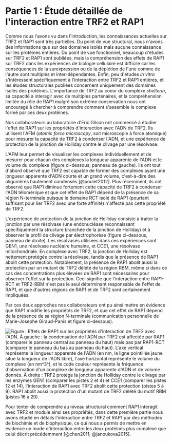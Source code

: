 # Partie 1 : Étude détaillée de l'interaction entre TRF2 et RAP1

Comme nous l'avons vu dans l'introduction, les connaissances actuelles sur TRF2
et RAP1 sont très partielles. Du point de vue structural, nous n'avons des
informations que sur des domaines isolés mais aucune connaissance sur les
protéines entières. Du point de vue fonctionnel, beaucoup d'études sur TRF2 et
RAP1 sont publiées, mais la compréhension des effets de RAP1 sur TRF2 dans les
expériences de biologie cellulaire est difficile car les conséquences de la
surexpression ou de la déplétion de l'une comme de l'autre sont multiples et
inter-dépendantes. Enfin, peu d'études *in vitro* s'intéressent spécifiquement
à l'interaction entre TRF2 et RAP1 entières, et les études structurales publiées
concernent uniquement des domaines isolés des protéines. L'importance de TRF2 au
coeur du complexe *shelterin*, sa capacité à interagir avec de multiples
partenaires, et la compréhension limitée du rôle de RAP1 malgré son extrême
conservation nous ont encouragé à chercher à comprendre comment s'assemble le
complexe formé par ces deux protéines.

Nos collaborateurs au laboratoire d'Eric Gilson ont commencé à étudier l'effet
de RAP1 sur les propriétés d'interaction avec l'ADN de TRF2. Ils utilisent l'AFM
(*atomic force microscopy*, soit microscopie à force atomique) pour mesurer la
capacité de TRF2 à condenser l'ADN, et une expérience de protection de la
jonction de Holliday contre le clivage par une résolvase.

L'AFM leur permet de visualiser les complexes individuellement et de mesurer
pour chacun des complexes la longueur apparente de l'ADN et le volume du
complexe (figure ci-dessous, panneau de gauche). Ils ont tout d'abord observé
que TRF2 est capable de former des complexes ayant une longueur apparente d'ADN
courte et un grand volume, c'est-à-dire des oligomères hautement condensés
[@poulet2012]. Plus récemment, ils ont observé que RAP1 diminue fortement cette
capacité de TRF2 à condenser l'ADN télomérique et que cet effet de RAP1 dépend
de la présence de sa région N-terminale puisque le domaine RCT isolé de RAP1
(pourtant suffisant pour lier TRF2 avec une forte affinité) n'affecte pas cette
propriété de TRF2.

L'expérience de protection de la jonction de Holliday consiste à traiter la
jonction par une résolvase (une endonucléase reconnaissant spécifiquement la
structure branchée de la jonction de Holliday) et à observer le profil de
clivage par électrophorèse (figure ci-dessous, panneau de droite).
Les résolvases utilisées dans ces expériences sont GEN1, une résolvase nucléaire
humaine, et CCE1, une résolvase mitochondriale. En complexe avec TRF2, la
jonction de Holliday est nettement protégée contre la résolvase, tandis que la
présence de RAP1 abolit cette protection. Notablement, la présence de RAP1
abolit aussi la protection par un mutant de TRF2 délété de la région RBM, même
si dans ce cas des concentrations plus élevées de RAP1 sont nécessaires pour
observer l'effet sur la protection. Ceci signifie que l'interaction entre
RAP1-RCT et TRF2-RBM n'est pas le seul déterminant responsable de l'effet de
RAP1, et que d'autres régions de RAP1 et de TRF2 sont certainement impliquées.

Par ces deux approches nos collaborateurs ont pu ainsi mettre en évidence que
RAP1 modifie les propriétés de TRF2, et que cet effet de RAP1 dépend de la
présence de sa région N-terminale (communication personnelle de Marie-Josèphe
Giraud-Panis et figure ci-dessous).

![Figure : **Effets de RAP1 sur les propriétés d'interaction de TRF2 avec l'ADN.** **À gauche** : la condensation de l'ADN par TRF2 est affectée par RAP1 (comparer le panneau central au panneau du haut) mais pas par RAP1-RCT (comparer le panneau du bas au panneau du haut). L'axe vertical représente la longueur apparente de l'ADN (en nm, la ligne pointillée jaune situe la longueur de l'ADN libre), l'axe horizontal représente le volume du complexe (en nm^3^), et le code couleur représente la fréquence d'observation d'un complexe de longueur apparente d'ADN et de volume donnés. **À droite** : TRF2 protège la jonction de Holliday contre le clivage par les enzymes GEN1 (comparer les pistes 2 et 4) et CCE1 (comparer les pistes 12 et 14), l'interaction de RAP1 avec TRF2 abolit cette protection (pistes 5 à 9). RAP1 abolit aussi la protection d'un mutant de TRF2 délété du motif RBM (pistes 16 à 20).](partie-1/figures/afm-et-protection-hj.png)

Pour tenter de comprendre au niveau structural comment RAP1 interagit avec TRF2
et module ainsi ses propriétés, dans cette première partie nous avons étudié en
détails l'interaction entre TRF2 et RAP1 par des méthodes de biochimie et de
biophysique, ce qui nous a permis de mettre en évidence un mode d'interaction
entre les deux protéines plus complexe que celui décrit précédemment
[@chen2011; @janoukova2015].

